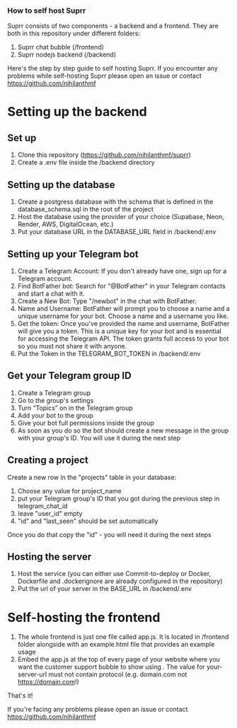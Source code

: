 ### How to self host Suprr

Suprr consists of two components - a backend and a frontend. They are both in this repository under different folders:

1. Suprr chat bubble (/frontend)
2. Suprr nodejs backend (/backend)

Here's the step by step guide to self hosting Suprr. If you encounter any problems while self-hosting Suprr please open an issue or contact https://github.com/nihilanthmf

# Setting up the backend

## Set up

1. Clone this repository (https://github.com/nihilanthmf/suprr)
2. Create a .env file inside the /backend directory

## Setting up the database

1. Create a postgress database with the schema that is defined in the database_schema.sql in the root of the project
2. Host the database using the provider of your choice (Supabase, Neon, Render, AWS, DigitalOcean, etc.)
3. Put your database URL in the DATABASE_URL field in /backend/.env

## Setting up your Telegram bot

1. Create a Telegram Account: If you don't already have one, sign up for a Telegram account.
2. Find BotFather bot: Search for "@BotFather" in your Telegram contacts and start a chat with it.
3. Create a New Bot: Type "/newbot" in the chat with BotFather.
4. Name and Username: BotFather will prompt you to choose a name and a unique username for your bot. Choose a name and a username you like.
5. Get the token: Once you've provided the name and username, BotFather will give you a token. This is a unique key for your bot and is essential for accessing the Telegram API. The token grants full access to your bot so you must not share it with anyone.
6. Put the Token in the TELEGRAM_BOT_TOKEN in /backend/.env

## Get your Telegram group ID

1. Create a Telegram group
2. Go to the group's settings
3. Turn “Topics” on in the Telegram group
4. Add your bot to the group
5. Give your bot full permissions inside the group
6. As soon as you do so the bot should create a new message in the group with your group's ID. You will use it during the next step

## Creating a project

Create a new row in the "projects" table in your database:

1. Choose any value for project_name
2. put your Telegram group's ID that you got during the previous step in telegram_chat_id
3. leave "user_id" empty
4. "id" and "last_seen" should be set automatically

Once you do that copy the "id" - you will need it during the next steps

## Hosting the server

1. Host the service (you can either use Commit-to-deploy or Docker, Dockerfile and .dockerignore are already configured in the repository)
2. Put the url of your server in the BASE_URL in /backend/.env

# Self-hosting the frontend

1. The whole frontend is just one file called app.js. It is located in /frontend folder alongside with an example.html file that provides an example usage
2. Embed the app.js at the top of every page of your website where you want the customer support bubble to show using <script src="app.js?projectKey=your-project-key&serverUrl=your-server-url"></script>. The value for your-server-url must not contain protocol (e.g. domain.com not https://domain.com!)

That's it!

If you're facing any problems please open an issue or contact https://github.com/nihilanthmf
